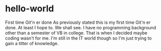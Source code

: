 # hello-world
First time Git'n er done
As previously stated this is my first time Git'n er done. At least I hope to. We shall see. I have no programming background other than a semester of VB in college. That is when I decided maybe coding wasn't for me. I'm still in the IT world though so I'm just trying to gain a titter of knowledge. 

